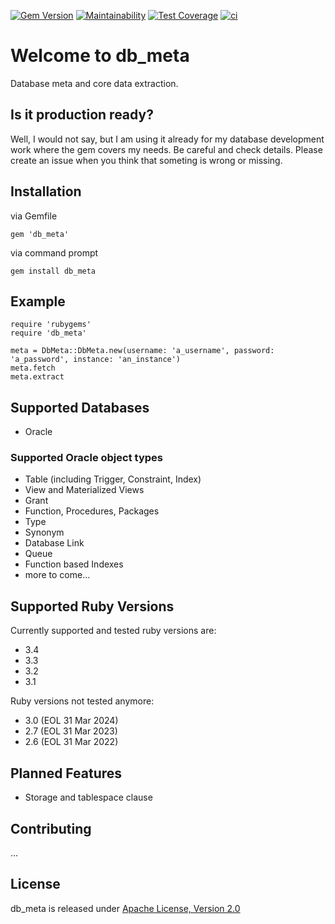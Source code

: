 [![Gem Version](https://badge.fury.io/rb/db_meta.svg)](https://badge.fury.io/rb/db_meta)
[![Maintainability](https://api.codeclimate.com/v1/badges/ffd17b164da909c5c172/maintainability)](https://codeclimate.com/github/thomis/db_meta/maintainability)
[![Test Coverage](https://api.codeclimate.com/v1/badges/ffd17b164da909c5c172/test_coverage)](https://codeclimate.com/github/thomis/db_meta/test_coverage)
[![ci](https://github.com/thomis/db_meta/actions/workflows/ci.yml/badge.svg)](https://github.com/thomis/db_meta/actions/workflows/ci.yml)

# Welcome to db_meta
Database meta and core data extraction.

## Is it production ready?

Well, I would not say, but I am using it already for my database development work where the gem covers my needs. Be careful and check details. Please create an issue when you think that someting is wrong or missing.

## Installation
via Gemfile
```
gem 'db_meta'
```

via command prompt
```
gem install db_meta
```

## Example
```
require 'rubygems'
require 'db_meta'

meta = DbMeta::DbMeta.new(username: 'a_username', password: 'a_password', instance: 'an_instance')
meta.fetch
meta.extract
```

## Supported Databases
- Oracle

### Supported Oracle object types
- Table (including Trigger, Constraint, Index)
- View and Materialized Views
- Grant
- Function, Procedures, Packages
- Type
- Synonym
- Database Link
- Queue
- Function based Indexes
- more to come...

## Supported Ruby Versions

Currently supported and tested ruby versions are:

- 3.4
- 3.3
- 3.2
- 3.1

Ruby versions not tested anymore:

- 3.0 (EOL 31 Mar 2024)
- 2.7 (EOL 31 Mar 2023)
- 2.6 (EOL 31 Mar 2022)

## Planned Features
- Storage and tablespace clause

## Contributing
...

## License
db_meta is released under [Apache License, Version 2.0](https://opensource.org/licenses/Apache-2.0)
